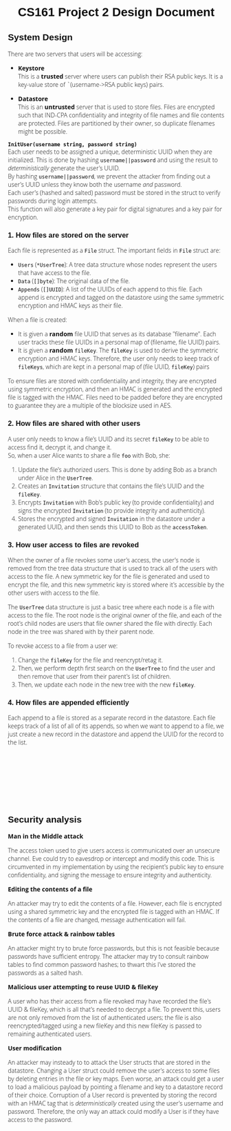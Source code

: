 <style>
          body {
    padding: 100px;
    width: 1000px;
    margin: auto;
    text-align: left;
    font-weight: 300;
    font-family: 'Open Sans', sans-serif;
    color: #121212;
  }
  h1, h2, h3, h4 {
    font-family: 'Source Sans Pro', sans-serif;
  }
</style>

# <center> **CS161 Project 2 Design Document** <!-- omit in toc -->  

## **System Design**

There are two servers that users will be accessing:  
- **Keystore**  
This is a **trusted** server where users can publish their RSA public keys. It is a key-value store of `(username->RSA public keys) pairs.  

- **Datastore**  
This is an **untrusted** server that is used to store files. Files are encrypted such that IND-CPA confidentiality and integrity of file names and file contents are protected. Files are partitioned by their owner, so duplicate filenames might be possible.

**`InitUser(username string, password string)`**  
Each user needs to be assigned a unique, deterministic UUID when they are initialized. This is done by hashing `username||password` and using the result to *deterministically* generate the user's UUID.  
By hashing `username||password`, we prevent the attacker from finding out a user's UUID unless they know both the username *and*   password.  
Each user's (hashed and salted) password must be stored in the struct to verify passwords during login attempts.  
This function will also generate a key pair for digital signatures and a key pair for encryption. 

### **1. How files are stored on the server** <!-- omit in toc -->  

Each file is represented as a `File` struct. The important fields in `File` struct are:  
 - `Users` (`*UserTree`): A tree data structure whose nodes represent the users that have access to the file.
 - `Data` (`[]byte`): The original data of the file.
 - `Appends` (`[]UUID`): A list of the UUIDs of each append to this file. Each append is encrypted and tagged on the datastore using the same symmetric encryption and HMAC keys as their file.

When a file is created:  
- It is given a **random** file UUID that serves as its database "filename". Each user tracks these file UUIDs in a personal map of (filename, file UUID) pairs.  
- It is given a **random** `fileKey`. The `fileKey` is used to derive the symmetric encryption and HMAC keys. Therefore, the user only needs to keep track of `fileKeys`, which are kept in a personal map of (file UUID,   `fileKey`) pairs  

To ensure files are stored with confidentiality and integrity, they are encrypted using symmetric encryption, and then an HMAC is generated and the encrypted file is tagged with the HMAC. Files need to be padded before they are encrypted to guarantee they are a multiple of the blocksize used in AES.  


### **2. How files are shared with other users** <!-- omit in toc -->  

A user only needs to know a file's UUID and its secret `fileKey` to be able to access find it, decrypt it, and change it.  
So, when a user Alice wants to share a file `foo` with Bob, she:  
1. Update the file's authorized users. This is done by adding Bob as a branch under Alice in the `UserTree`.
2. Creates an `Invitation` structure that contains the file's UUID and the `fileKey`.  
3. Encrypts `Invitation` with Bob's public key (to provide confidentiality) and signs the encrypted `Invitation` (to provide integrity and authenticity).
4. Stores the encrypted and signed `Invitation` in the datastore under a generated UUID, and then sends this UUID to Bob as the `accessToken`.



### **3. How user access to files are revoked** <!-- omit in toc -->  

When the owner of a file revokes some user's access, the user's node is removed from the tree data structure that is used to track all of the users with access to the file. A new symmetric key for the file is generated and used to encrypt the file, and this new symmetric key is stored where it's accessible by the other users with access to the file.

The `UserTree` data structure is just a basic tree where each node is a file with access to the file. The root node is the original owner of the file, and each of the root's child nodes are users that file owner shared the file with directly. Each node in the tree was shared with by their parent node.  

To revoke access to a file from a user we:  
1. Change the `fileKey` for the file and reencrypt/retag it.  
2. Then, we perform depth first search on the `UserTree` to find the user and then remove that user from their parent's list of children. 
3. Then, we update each node in the new tree with the new `fileKey`.

### **4. How files are appended efficiently** <!-- omit in toc -->  

Each append to a file is stored as a separate record in the datastore. Each file keeps track of a list of all of its appends, so when we want to append to a file, we just create a new record in the datastore and append the UUID for the record to the list.  

<br> <br> <br> <br> <br> <br>

## **Security analysis**  

**Man in the Middle attack**  

The access token used to give users access is communicated over an unsecure channel. Eve could try to eavesdrop or intercept and modify this code. This is circumvented in my implementation by using the recipient's public key to ensure confidentiality, and signing the message to ensure integrity and authenticity.  

**Editing the contents of a file**

An attacker may try to edit the contents of a file. However, each file is encrypted using a shared symmetric key and the encrypted file is tagged with an HMAC. If the contents of a file are changed, message authentication will fail. 

**Brute force attack & rainbow tables**

An attacker might try to brute force passwords, but this is not feasible because passwords have sufficient entropy. The attacker may try to consult rainbow tables to find common password hashes; to thwart this I've stored the passwords as a salted hash.

**Malicious user attempting to reuse UUID & fileKey**

A user who has their access from a file revoked may have recorded the file's UUID & fileKey, which is all that's needed to decrypt a file. To prevent this, users are not only removed from the list of authenticated users; the file is also reencrypted/tagged using a new fileKey and this new fileKey is passed to remaining authenticated users.

**User modification**

An attacker may insteady to to attack the User structs that are stored in the datastore. Changing a User struct could remove the user's access to some files by deleting entries in the file or key maps. Even worse, an attack could get a user to load a malicious payload by pointing a filename and key to a datastore record of their choice. Corruption of a User record is prevented by storing the record with an HMAC tag that is *deterministically* created using the user's username and password. Therefore, the only way an attack could modify a User is if they have access to the password.
